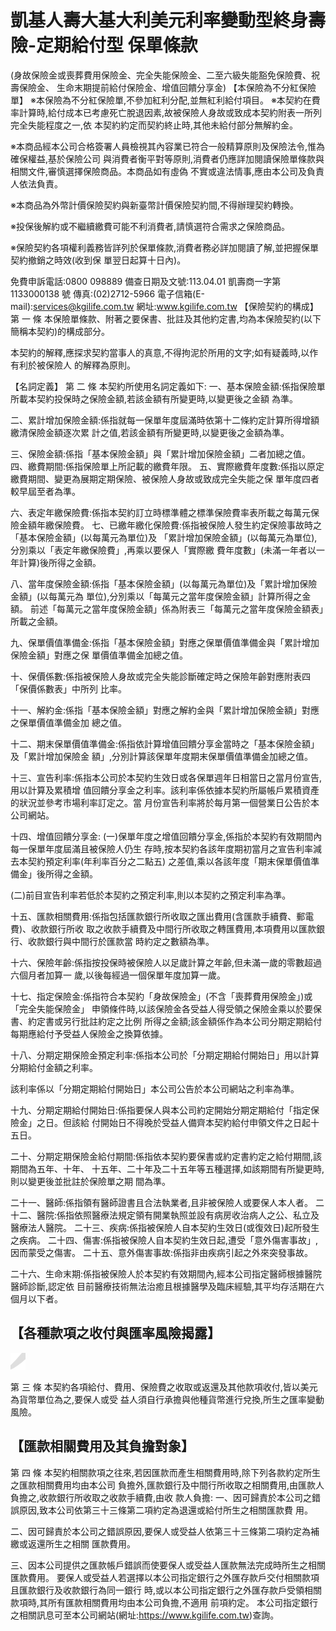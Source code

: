 # 凱基人壽大基大利美元利率變動型終身壽險-定期給付型 保單條款

(身故保險金或喪葬費用保險金、完全失能保險金、二至六級失能豁免保險費、祝壽保險金、
生命末期提前給付保險金、增值回饋分享金)
【本保險為不分紅保險單】
※本保險為不分紅保險單,不參加紅利分配,並無紅利給付項目。 ※本契約在費率計算時,給付成本已考慮死亡脫退因素,故被保險人身故或致成本契約附表一所列完全失能程度之一,依 本契約約定而契約終止時,其他未給付部分無解約金。

※本商品經本公司合格簽署人員檢視其內容業已符合一般精算原則及保險法令,惟為確保權益,基於保險公司 與消費者衡平對等原則,消費者仍應詳加閱讀保險單條款與相關文件,審慎選擇保險商品。本商品如有虛偽 不實或違法情事,應由本公司及負責人依法負責。

※本商品為外幣計價保險契約與新臺幣計價保險契約間,不得辦理契約轉換。

※投保後解約或不繼續繳費可能不利消費者,請慎選符合需求之保險商品。

※保險契約各項權利義務皆詳列於保單條款,消費者務必詳加閱讀了解,並把握保單契約撤銷之時效(收到保 單翌日起算十日內)。

免費申訴電話:0800 098889 備查日期及文號:113.04.01 凱壽商一字第 1133000138 號 傳真:(02)2712-5966 電子信箱(E-mail):services@kgilife.com.tw 網址:www.kgilife.com.tw
【保險契約的構成】
第 一 條 本保險單條款、附著之要保書、批註及其他約定書,均為本保險契約(以下簡稱本契約)的構成部分。

本契約的解釋,應探求契約當事人的真意,不得拘泥於所用的文字;如有疑義時,以作有利於被保險人 的解釋為原則。

【名詞定義】
第 二 條 本契約所使用名詞定義如下:
一、基本保險金額:係指保險單所載本契約投保時之保險金額,若該金額有所變更時,以變更後之金額 為準。

二、累計增加保險金額:係指就每一保單年度屆滿時依第十二條約定計算所得增額繳清保險金額逐次累 計之值,若該金額有所變更時,以變更後之金額為準。

三、保險金額:係指「基本保險金額」與「累計增加保險金額」二者加總之值。 四、繳費期間:係指保險單上所記載的繳費年限。 五、實際繳費年度數:係指以原定繳費期間、變更為展期定期保險、被保險人身故或致成完全失能之保 單年度四者較早屆至者為準。

六、表定年繳保險費:係指本契約訂立時標準體之標準保險費率表所載之每萬元保險金額年繳保險費。 七、已繳年繳化保險費:係指被保險人發生約定保險事故時之「基本保險金額」(以每萬元為單位)及
「累計增加保險金額」(以每萬元為單位),分別乘以「表定年繳保險費」,再乘以要保人「實際繳 費年度數」(未滿一年者以一年計算)後所得之金額。

八、當年度保險金額:係指「基本保險金額」(以每萬元為單位)及「累計增加保險金額」(以每萬元為 單位),分別乘以「每萬元之當年度保險金額」計算所得之金額。 前述「每萬元之當年度保險金額」係為附表三「每萬元之當年度保險金額表」所載之金額。

九、保單價值準備金:係指「基本保險金額」對應之保單價值準備金與「累計增加保險金額」對應之保 單價值準備金加總之值。

十、保價係數:係指被保險人身故或完全失能診斷確定時之保險年齡對應附表四「保價係數表」中所列 比率。

十一、解約金:係指「基本保險金額」對應之解約金與「累計增加保險金額」對應之保單價值準備金加 總之值。

十二、期末保單價值準備金:係指依計算增值回饋分享金當時之「基本保險金額」及「累計增加保險金 額」,分別計算該保單年度期末保單價值準備金加總之值。

十三、宣告利率:係指本公司於本契約生效日或各保單週年日相當日之當月份宣告,用以計算及累積增 值回饋分享金之利率。該利率係依據本契約所屬帳戶累積資產的狀況並參考市場利率訂定之。當 月份宣告利率將於每月第一個營業日公告於本公司網站。

十四、增值回饋分享金:
(一)保單年度之增值回饋分享金,係指於本契約有效期間內每一保單年度屆滿且被保險人仍生 存時,按本契約各該年度期初當月之宣告利率減去本契約預定利率(年利率百分之二點五) 之差值,乘以各該年度「期末保單價值準備金」後所得之金額。

(二)前目宣告利率若低於本契約之預定利率,則以本契約之預定利率為準。

十五、匯款相關費用:係指包括匯款銀行所收取之匯出費用(含匯款手續費、郵電費)、收款銀行所收 取之收款手續費及中間行所收取之轉匯費用,本項費用以匯款銀行、收款銀行與中間行於匯款當 時約定之數額為準。

十六、保險年齡:係指按投保時被保險人以足歲計算之年齡,但未滿一歲的零數超過六個月者加算一 歲,以後每經過一個保單年度加算一歲。

十七、指定保險金:係指符合本契約「身故保險金」(不含「喪葬費用保險金」)或「完全失能保險金」
申領條件時,以該保險金各受益人得受領之保險金乘以於要保書、約定書或另行批註約定之比例 所得之金額;該金額係作為本公司分期定期給付每期應給付予受益人保險金之換算依據。

十八、分期定期保險金預定利率:係指本公司於「分期定期給付開始日」用以計算分期給付金額之利率。

該利率係以「分期定期給付開始日」本公司公告於本公司網站之利率為準。

十九、分期定期給付開始日:係指要保人與本公司約定開始分期定期給付「指定保險金」之日。但該給 付開始日不得晚於受益人備齊本契約給付申領文件之日起十五日。

二十、分期定期保險金給付期間:係指依本契約要保書或約定書約定之給付期間,該期間為五年、十年、
十五年、二十年及二十五年等五種選擇,如該期間有所變更時,則以變更後並批註於保險單之期 間為準。

二十一、醫師:係指領有醫師證書且合法執業者,且非被保險人或要保人本人者。 二十二、醫院:係指依照醫療法規定領有開業執照並設有病房收治病人之公、私立及醫療法人醫院。 二十三、疾病:係指被保險人自本契約生效日(或復效日)起所發生之疾病。 二十四、傷害:係指被保險人自本契約生效日起,遭受「意外傷害事故」,因而蒙受之傷害。 二十五、意外傷害事故:係指非由疾病引起之外來突發事故。

二十六、生命末期:係指被保險人於本契約有效期間內,經本公司指定醫師根據醫院醫師診斷,認定依 目前醫療技術無法治癒且根據醫學及臨床經驗,其平均存活期在六個月以下者。

## 【各種款項之收付與匯率風險揭露】

![1_Image_0.Png](1_Image_0.Png)

第 三 條 本契約各項給付、費用、保險費之收取或返還及其他款項收付,皆以美元為貨幣單位為之,要保人或受 益人須自行承擔與他種貨幣進行兌換,所生之匯率變動風險。

## 【匯款相關費用及其負擔對象】

第 四 條 本契約相關款項之往來,若因匯款而產生相關費用時,除下列各款約定所生之匯款相關費用均由本公司 負擔外,匯款銀行及中間行所收取之相關費用,由匯款人負擔之,收款銀行所收取之收款手續費,由收 款人負擔: 一、因可歸責於本公司之錯誤原因,致本公司依第三十三條第二項約定為退還或給付所生之相關匯款費 用。

二、因可歸責於本公司之錯誤原因,要保人或受益人依第三十三條第二項約定為補繳或返還所生之相關 匯款費用。

三、因本公司提供之匯款帳戶錯誤而使要保人或受益人匯款無法完成時所生之相關匯款費用。 要保人或受益人若選擇以本公司指定銀行之外匯存款戶交付相關款項且匯款銀行及收款銀行為同一銀行 時,或以本公司指定銀行之外匯存款戶受領相關款項時,其所有匯款相關費用均由本公司負擔,不適用 前項約定。 本公司指定銀行之相關訊息可至本公司網站(網址:https://www.kgilife.com.tw)查詢。
